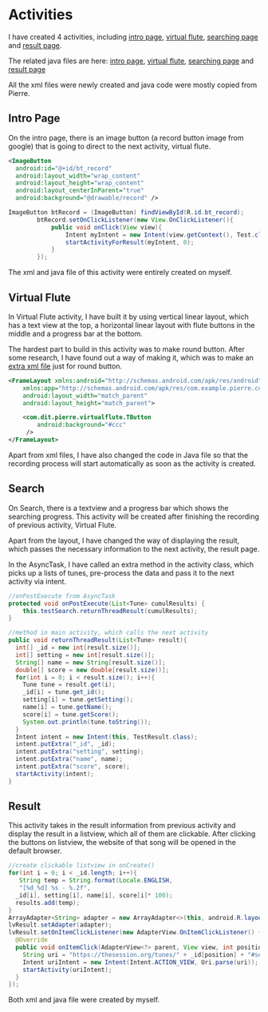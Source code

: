 # Activities
I have created 4 activities, including [intro page](https://github.com/pierrebeauguitte/VirtualFlute/blob/master/app/src/main/res/layout/activity_intro.xml), [virtual flute](https://github.com/pierrebeauguitte/VirtualFlute/blob/master/app/src/main/res/layout/test.xml), [searching page](https://github.com/pierrebeauguitte/VirtualFlute/blob/master/app/src/main/res/layout/activity_test_search.xml) and [result page](https://github.com/pierrebeauguitte/VirtualFlute/blob/master/app/src/main/res/layout/activity_test_result.xml).

The related java files are here: [intro page](https://github.com/pierrebeauguitte/VirtualFlute/blob/master/app/src/main/java/com/dit/pierre/virtualflute/Intro.java), [virtual flute](https://github.com/pierrebeauguitte/VirtualFlute/blob/master/app/src/main/java/com/dit/pierre/virtualflute/Test.java), [searching page](https://github.com/pierrebeauguitte/VirtualFlute/blob/master/app/src/main/java/com/dit/pierre/virtualflute/TestSearch.java) and [result page](https://github.com/pierrebeauguitte/VirtualFlute/blob/master/app/src/main/java/com/dit/pierre/virtualflute/TestResult.java)

All the xml files were newly created and java code were mostly copied from Pierre.
## Intro Page
On the intro page, there is an image button (a record button image from google) that is going to direct to the next activity, virtual flute.

```xml
<ImageButton
  android:id="@+id/bt_record"
  android:layout_width="wrap_content"
  android:layout_height="wrap_content"
  android:layout_centerInParent="true"
  android:background="@drawable/record" />
```
```java
ImageButton btRecord = (ImageButton) findViewById(R.id.bt_record);
        btRecord.setOnClickListener(new View.OnClickListener(){
            public void onClick(View view){
                Intent myIntent = new Intent(view.getContext(), Test.class);
                startActivityForResult(myIntent, 0);
            }
        });
```
The xml and java file of this activity were entirely created on myself.

## Virtual Flute
In Virtual Flute activity, I have built it by using vertical linear layout, which has a text view at the top, a horizontal linear layout with flute buttons in the middle and a progress bar at the bottom.

The hardest part to build in this activity was to make round button. After some research, I have found out a way of making it, which was to make an [extra xml file](https://github.com/pierrebeauguitte/VirtualFlute/blob/master/app/src/main/res/layout/sample_tbutton.xml) just for round button.
```xml
<FrameLayout xmlns:android="http://schemas.android.com/apk/res/android"
    xmlns:app="http://schemas.android.com/apk/res/com.example.pierre.customtouch"
    android:layout_width="match_parent"
    android:layout_height="match_parent">

    <com.dit.pierre.virtualflute.TButton
        android:background="#ccc"
     />
</FrameLayout>
```

Apart from xml files, I have also changed the code in Java file so that the recording process will start automatically as soon as the activity is created.

## Search
On Search, there is a textview and a progress bar which shows the searching progress. This activity will be created after finishing the recording of previous activity, Virtual Flute.

Apart from the layout, I have changed the way of displaying the result, which passes the necessary information to the next activity, the result page.

In the AsyncTask, I have called an extra method in the activity class, which picks up a lists of tunes, pre-process the data and pass it to the next activity via intent.
```java
//onPostExecute from AsyncTask
protected void onPostExecute(List<Tune> cumulResults) {
    this.testSearch.returnThreadResult(cumulResults);
}

//method in main activity, which calls the next activity
public void returnThreadResult(List<Tune> result){
  int[] _id = new int[result.size()];
  int[] setting = new int[result.size()];
  String[] name = new String[result.size()];
  double[] score = new double[result.size()];
  for(int i = 0; i < result.size(); i++){
    Tune tune = result.get(i);
    _id[i] = tune.get_id();
    setting[i] = tune.getSetting();
    name[i] = tune.getName();
    score[i] = tune.getScore();
    System.out.println(tune.toString());
  }
  Intent intent = new Intent(this, TestResult.class);
  intent.putExtra("_id", _id);
  intent.putExtra("setting", setting);
  intent.putExtra("name", name);
  intent.putExtra("score", score);
  startActivity(intent);
}
```

## Result
This activity takes in the result information from previous activity and display the result in a listview, which all of them are clickable. After clicking the buttons on listview, the website of that song will be opened in the default browser.
```java
//create clickable listview in onCreate()
for(int i = 0; i < _id.length; i++){
   String temp = String.format(Locale.ENGLISH,
   "[%d_%d] %s - %.2f",
  _id[i], setting[i], name[i], score[i]* 100);
  results.add(temp);
}
ArrayAdapter<String> adapter = new ArrayAdapter<>(this, android.R.layout.simple_list_item_1, results);
lvResult.setAdapter(adapter);
lvResult.setOnItemClickListener(new AdapterView.OnItemClickListener() {
  @Override
  public void onItemClick(AdapterView<?> parent, View view, int position, long id) {
    String uri = "https://thesession.org/tunes/" + _id[position] + "#setting" + setting[position];
    Intent uriIntent = new Intent(Intent.ACTION_VIEW, Uri.parse(uri));
    startActivity(uriIntent);
  }
});
```
Both xml and java file were created by myself.
